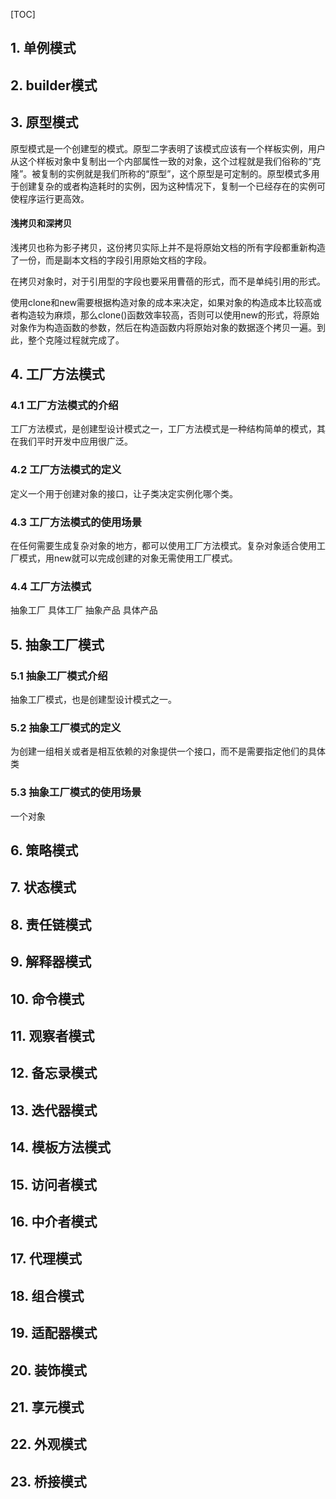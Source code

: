 [TOC]
## 1. 单例模式
## 2. builder模式
## 3. 原型模式
原型模式是一个创建型的模式。原型二字表明了该模式应该有一个样板实例，用户从这个样板对象中复制出一个内部属性一致的对象，这个过程就是我们俗称的“克隆”。被复制的实例就是我们所称的“原型”，这个原型是可定制的。原型模式多用于创建复杂的或者构造耗时的实例，因为这种情况下，复制一个已经存在的实例可使程序运行更高效。


#### 浅拷贝和深拷贝
浅拷贝也称为影子拷贝，这份拷贝实际上并不是将原始文档的所有字段都重新构造了一份，而是副本文档的字段引用原始文档的字段。


在拷贝对象时，对于引用型的字段也要采用曹蓓的形式，而不是单纯引用的形式。


使用clone和new需要根据构造对象的成本来决定，如果对象的构造成本比较高或者构造较为麻烦，那么clone()函数效率较高，否则可以使用new的形式，将原始对象作为构造函数的参数，然后在构造函数内将原始对象的数据逐个拷贝一遍。到此，整个克隆过程就完成了。

## 4. 工厂方法模式
    
### 4.1 工厂方法模式的介绍
工厂方法模式，是创建型设计模式之一，工厂方法模式是一种结构简单的模式，其在我们平时开发中应用很广泛。
### 4.2 工厂方法模式的定义
定义一个用于创建对象的接口，让子类决定实例化哪个类。
### 4.3 工厂方法模式的使用场景
在任何需要生成复杂对象的地方，都可以使用工厂方法模式。复杂对象适合使用工厂模式，用new就可以完成创建的对象无需使用工厂模式。
### 4.4 工厂方法模式
抽象工厂 具体工厂 抽象产品 具体产品 

## 5. 抽象工厂模式

### 5.1 抽象工厂模式介绍
抽象工厂模式，也是创建型设计模式之一。

### 5.2 抽象工厂模式的定义
为创建一组相关或者是相互依赖的对象提供一个接口，而不是需要指定他们的具体类

### 5.3 抽象工厂模式的使用场景
一个对象


## 6. 策略模式

## 7. 状态模式

## 8. 责任链模式

## 9. 解释器模式

## 10. 命令模式

## 11. 观察者模式

## 12. 备忘录模式

## 13. 迭代器模式

## 14. 模板方法模式

## 15. 访问者模式

## 16. 中介者模式

## 17. 代理模式

## 18. 组合模式

## 19. 适配器模式

## 20. 装饰模式

## 21. 享元模式

## 22. 外观模式

## 23. 桥接模式